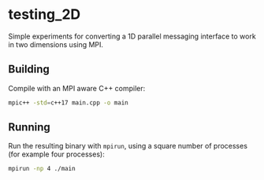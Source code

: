 # testing_2D

Simple experiments for converting a 1D parallel messaging interface to work in
two dimensions using MPI.

## Building

Compile with an MPI aware C++ compiler:

```bash
mpic++ -std=c++17 main.cpp -o main
```

## Running

Run the resulting binary with `mpirun`, using a square number of processes (for
example four processes):

```bash
mpirun -np 4 ./main
```

